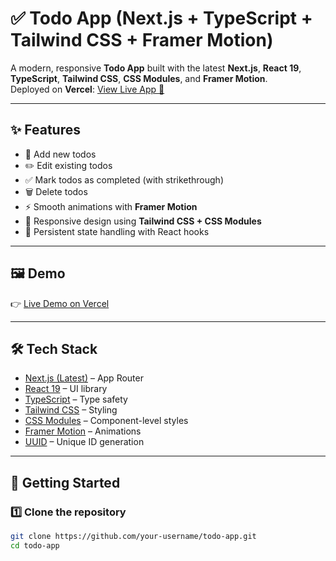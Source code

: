 # ✅ Todo App (Next.js + TypeScript + Tailwind CSS + Framer Motion)

A modern, responsive **Todo App** built with the latest **Next.js**, **React 19**, **TypeScript**, **Tailwind CSS**, **CSS Modules**, and **Framer Motion**.  
Deployed on **Vercel**: [View Live App 🚀](https://todo-app-six-lyart-99.vercel.app/)

---

## ✨ Features

- 📌 Add new todos  
- ✏️ Edit existing todos  
- ✅ Mark todos as completed (with strikethrough)  
- 🗑️ Delete todos  
- ⚡ Smooth animations with **Framer Motion**  
- 🎨 Responsive design using **Tailwind CSS + CSS Modules**  
- 🔄 Persistent state handling with React hooks  

---

## 🖼️ Demo

👉 [Live Demo on Vercel](https://todo-app-six-lyart-99.vercel.app/)

---

## 🛠️ Tech Stack

- [Next.js (Latest)](https://nextjs.org/) – App Router  
- [React 19](https://react.dev/) – UI library  
- [TypeScript](https://www.typescriptlang.org/) – Type safety  
- [Tailwind CSS](https://tailwindcss.com/) – Styling  
- [CSS Modules](https://nextjs.org/docs/app/building-your-application/styling/css-modules) – Component-level styles  
- [Framer Motion](https://www.framer.com/motion/) – Animations  
- [UUID](https://www.npmjs.com/package/uuid) – Unique ID generation  

---

## 🚀 Getting Started

### 1️⃣ Clone the repository

```bash
git clone https://github.com/your-username/todo-app.git
cd todo-app
